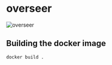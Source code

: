 
overseer
========

![overseer](https://vignette2.wikia.nocookie.net/starcraft/images/6/62/Overseer_SC2_Head1.gif)


Building the docker image
-------------------------

```
docker build .
```
